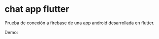# chat app flutter

Prueba de conexión a firebase de una app android desarrollada en flutter.

Demo:
